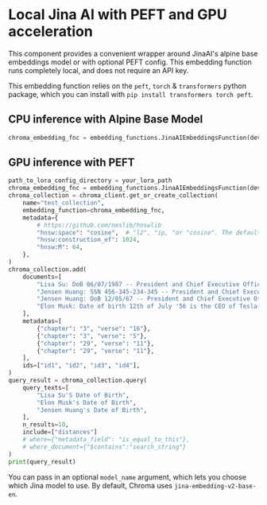 ---
---

# Local Jina AI with PEFT and GPU acceleration

This component provides a convenient wrapper around JinaAI's alpine base embeddings model or with optional PEFT config. This embedding function runs completely local, and does not require an API key.

<Tabs queryString groupId="lang" className="hideTabSwitcher">
<TabItem value="py" label="Python">

This embedding function relies on the `peft`, `torch` & `transformers` python package, which you can install with `pip install transformers torch peft`.
## CPU inference with Alpine Base Model
```python
chroma_embedding_fnc = embedding_functions.JinaAIEmbeddingsFunction(device = "cpu")
```
## GPU inference with PEFT
```python
path_to_lora_config_directory = your_lora_path
chroma_embedding_fnc = embedding_functions.JinaAIEmbeddingsFunction(device = "cuda", adapters_path = path_to_lora_config_directory)
chroma_collection = chroma_client.get_or_create_collection(
    name="test_collection",
    embedding_function=chroma_embedding_fnc,
    metadata={
        # https://github.com/nmslib/hnswlib
        "hnsw:space": "cosine",  # "l2", "ip, "or "cosine". The default is "l2".
        "hnsw:construction_ef": 1024,  
        "hnsw:M": 64,
    },
)
chroma_collection.add(
    documents=[
        "Lisa Su: DoB 06/07/1987 -- President and Chief Executive Officer Yeah. Sure, Joe. So, we've been engaging broadly with the customer set. I think in the last earnings call, we said that our engagements had increased seven times.",
        "Jensen Huang: SSN 456-345-234-345 -- President and Chief Executive Officer The world has something along the lines of about $1 trillion worth of data centers installed in the cloud and enterprise and otherwise.",
        "Jensen Huang: DoB 12/05/67 -- President and Chief Executive Officer The world has something along the lines of about $1 trillion worth of data centers installed in the cloud and enterprise and otherwise.",
        "Elon Musk: Date of birth 12th of July '56 is the CEO of Tesla and SpaceX and one of the co-founders of PayPal.",
    ],
    metadatas=[
        {"chapter": "3", "verse": "16"},
        {"chapter": "3", "verse": "5"},
        {"chapter": "29", "verse": "11"},
        {"chapter": "29", "verse": "11"},
    ],
    ids=["id1", "id2", "id3", "id4"],
)
query_result = chroma_collection.query(
    query_texts=[
        "Lisa Su'S Date of Birth",
        "Elon Musk's Date of Birth",
        "Jensen Huang's Date of Birth",
    ],
    n_results=10,
    include=["distances"]
    # where={"metadata_field": "is_equal_to_this"},
    # where_document={"$contains":"search_string"}
)
print(query_result)
```
You can pass in an optional `model_name` argument, which lets you choose which Jina model to use. By default, Chroma uses `jina-embedding-v2-base-en`.
